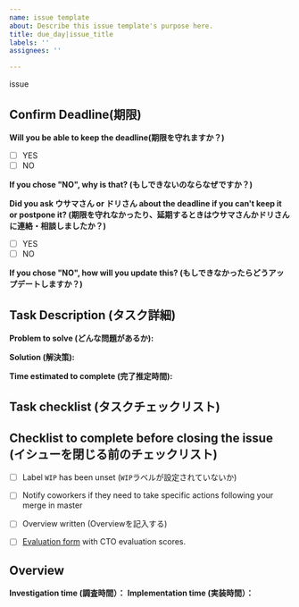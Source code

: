 ```yaml
---
name: issue template
about: Describe this issue template's purpose here.
title: due_day|issue_title
labels: ''
assignees: ''

---
```


issue
<!--
注意：下記のリストをいつも尊重して下さい
## Checklist when creating the issue

- [ ] Labels added ("Labels"を追加)
- [ ] Projects added ("Projects"を追加)
- [ ] Milestone added ("Milestone"を追加)
- [ ] Assignees added ("Assignees"を追加)
- [ ] Task description is written (タスクの詳細を追加)
- [ ] Task checklist is written (タスクのチェックリストを作成)
- [ ] Time estimation added (推定時間を追加)
- [ ] Label `WIP` has been added when starting to work on this task (タスクを始める時に`WIP`ラベルを追加)
-->

## Confirm Deadline(期限)

**Will you be able to keep the deadline(期限を守れますか？)**

- [ ] YES
- [ ] NO

**If you chose "NO", why is that? (もしできないのならなぜですか？)**

**Did you ask ウサマさん or ドリさん about the deadline if you can't keep it or postpone it? (期限を守れなかったり、延期するときはウサマさんかドリさんに連絡・相談しましたか？)**

- [ ] YES
- [ ] NO

**If you chose "NO", how will you update this? (もしできなかったらどうアップデートしますか？)**


## Task Description (タスク詳細)

**Problem to solve (どんな問題があるか):**

**Solution (解決策):**

**Time estimated to complete (完了推定時間):**


## Task checklist (タスクチェックリスト)

<!--
##For example
##Each description
- [ ] Investigate flows
- [ ] Fix wagtail_hooks.py
- [ ] …
-->

## Checklist to complete before closing the issue (イシューを閉じる前のチェックリスト)
<!-- Only complete tasks that are necessary -->

- [ ] Label `WIP` has been unset (`WIP`ラベルが設定されていないか)
- [ ] Notify coworkers if they need to take specific actions following your
  merge in master
- [ ] Overview written (Overviewを記入する)
- [ ] [Evaluation form](https://goo.gl/forms/J3Dc4pMKPefURskw1) with
  CTO evaluation scores.


## Overview
<!--
Was the initial solution correct? Did unexpected issues occur during the
implementation? Report whatever sounds important.
(解決策は正しいですか？ 予期しない問題が発生しましたか？ 重要な報告を描いてください。)

Write an overview here
-->


**Investigation time (調査時間）：**
**Implementation time (実装時間）：**
